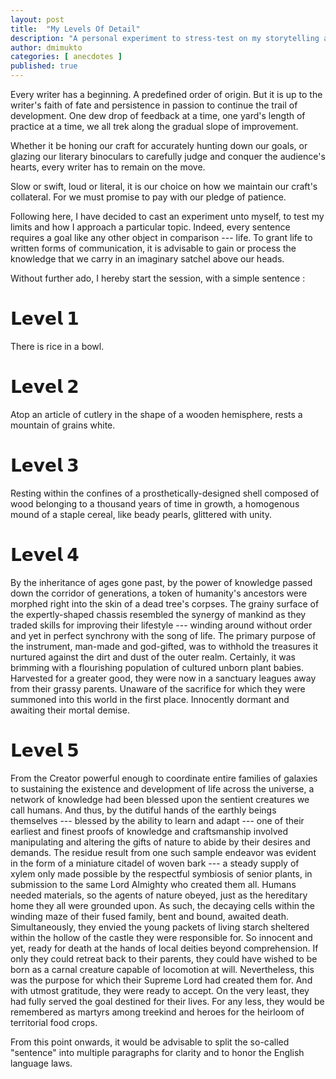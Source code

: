 ```yaml
---
layout: post
title:  "My Levels Of Detail"
description: "A personal experiment to stress-test on my storytelling abilities"
author: dmimukto
categories: [ anecdotes ]
published: true
---
```


Every writer has a beginning. A predefined order of origin. But it is up to the writer's faith of fate and persistence in passion to continue the trail of development. One dew drop of feedback at a time, one yard's length of practice at a time, we all trek along the gradual slope of improvement.

Whether it be honing our craft for accurately hunting down our goals, or glazing our literary binoculars to carefully judge and conquer the audience's hearts, every writer has to remain on the move.

Slow or swift, loud or literal, it is our choice on how we maintain our craft's collateral. For we must promise to pay with our pledge of patience.

Following here, I have decided to cast an experiment unto myself, to test my limits and how I approach a particular topic. Indeed, every sentence requires a goal like any other object in comparison --- life. To grant life to written forms of communication, it is advisable to gain or process the knowledge that we carry in an imaginary satchel above our heads.

Without further ado, I hereby start the session, with a simple sentence :

𝗟𝗲𝘃𝗲𝗹 𝟭
=============

There is rice in a bowl.

𝗟𝗲𝘃𝗲𝗹 𝟮
=============

Atop an article of cutlery in the shape of a wooden hemisphere, rests a mountain of grains white.

𝗟𝗲𝘃𝗲𝗹 𝟯
=============

Resting within the confines of a prosthetically-designed shell composed of wood belonging to a thousand years of time in growth, a homogenous mound of a staple cereal, like beady pearls, glittered with unity.

𝗟𝗲𝘃𝗲𝗹 𝟰
=============

By the inheritance of ages gone past, by the power of knowledge passed down the corridor of generations, a token of humanity's ancestors were morphed right into the skin of a dead tree's corpses. The grainy surface of the expertly-shaped chassis resembled the synergy of mankind as they traded skills for improving their lifestyle --- winding around without order and yet in perfect synchrony with the song of life. The primary purpose of the instrument, man-made and god-gifted, was to withhold the treasures it nurtured against the dirt and dust of the outer realm. Certainly, it was brimming with a flourishing population of cultured unborn plant babies. Harvested for a greater good, they were now in a sanctuary leagues away from their grassy parents. Unaware of the sacrifice for which they were summoned into this world in the first place. Innocently dormant and awaiting their mortal demise.

𝗟𝗲𝘃𝗲𝗹 𝟱
=============

From the Creator powerful enough to coordinate entire families of galaxies to sustaining the existence and development of life across the universe, a network of knowledge had been blessed upon the sentient creatures we call humans. And thus, by the dutiful hands of the earthly beings themselves --- blessed by the ability to learn and adapt --- one of their earliest and finest proofs of knowledge and craftsmanship involved manipulating and altering the gifts of nature to abide by their desires and demands. The residue result from one such sample endeavor was evident in the form of a miniature citadel of woven bark --- a steady supply of xylem only made possible by the respectful symbiosis of senior plants, in submission to the same Lord Almighty who created them all. Humans needed materials, so the agents of nature obeyed, just as the hereditary home they all were grounded upon. As such, the decaying cells within the winding maze of their fused family, bent and bound, awaited death. Simultaneously, they envied the young packets of living starch sheltered within the hollow of the castle they were responsible for. So innocent and yet, ready for death at the hands of local deities beyond comprehension. If only they could retreat back to their parents, they could have wished to be born as a carnal creature capable of locomotion at will. Nevertheless, this was the purpose for which their Supreme Lord had created them for. And with utmost gratitude, they were ready to accept. On the very least, they had fully served the goal destined for their lives. For any less, they would be remembered as martyrs among treekind and heroes for the heirloom of territorial food crops.

From this point onwards, it would be advisable to split the so-called "sentence" into multiple paragraphs for clarity and to honor the English language laws.
